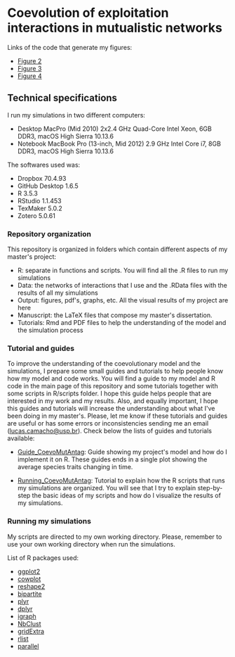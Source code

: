# Coevolution of exploitation interactions in mutualistic networks

Links of the code that generate my figures:

- [Figure 2](https://github.com/lucascamacho/coevo_mut_antag/blob/master/R/scripts/Empirical_Antprob(0-10)_Figure2.R)
- [Figure 3](https://github.com/lucascamacho/coevo_mut_antag/blob/master/R/scripts/Empirical_CentralAntprob_Figure3.R)
- [Figure 4](https://github.com/lucascamacho/coevo_mut_antag/blob/master/R/scripts/Empirical_ForbLinks_Antprob_Figure4.R)

## Technical specifications

I run my simulations in two different computers:
- Desktop MacPro (Mid 2010) 2x2.4 GHz Quad-Core Intel Xeon, 6GB DDR3, macOS High Sierra 10.13.6
- Notebook MacBook Pro (13-inch, Mid 2012) 2.9 GHz Intel Core i7, 8GB DDR3, macOS High Sierra 10.13.6

The softwares used was:
- Dropbox 70.4.93
- GitHub Desktop 1.6.5
- R 3.5.3
- RStudio 1.1.453
- TexMaker 5.0.2
- Zotero 5.0.61


### Repository organization

This repository is organized in folders which contain different aspects of my master's project:

- R: separate in functions and scripts. You will find all the .R files to run my simulations
- Data: the networks of interactions that I use and the .RData files with the results of all my simulations
- Output: figures, pdf's, graphs, etc. All the visual results of my project are here
- Manuscript: the LaTeX files that compose my master's dissertation.
- Tutorials: Rmd and PDF files to help the understanding of the model and the simulation process

### Tutorial and guides

To improve the understanding of the coevolutionary model and the simulations, I prepare some small guides and tutorials to help people know how my model and code works. You 
will find a guide to my model and R code in the main page of this repository and some tutorials together with some scripts in R/scripts folder. I hope this guide helps people 
that are interested in my work and my results. Also, and equally important, I hope this guides and tutorials will increase the understanding about what I've been doing in my master's.
Please, let me know if these tutorials and guides are useful or has some errors or inconsistencies sending me an email (lucas.camacho@usp.br). Check below the lists of 
guides and tutorials available:

- [Guide_CoevoMutAntag](https://github.com/lucascamacho/coevo_mut_antag/blob/master/tutorials/Guide_CoevoMutAntag.pdf): Guide showing my project's model and how do 
I implement it on R. These guides ends in a single plot showing the average species traits changing in time.

- [Running_CoevoMutAntag](https://github.com/lucascamacho/coevo_mut_antag/blob/master/tutorials/Running_CoevoMutAntag.pdf): Tutorial to explain how the
R scripts that runs my simulations are organized. You will see that I try to explain step-by-step the basic ideas of my scripts and how do I visualize the results of my simulations.


### Running my simulations

My scripts are directed to my own working directory. Please, remember to use your own working directory when run the simulations.

List of R packages used:
- [ggplot2](https://ggplot2.tidyverse.org)
- [cowplot](https://cran.r-project.org/web/packages/cowplot/vignettes/introduction.html)
- [reshape2](https://cran.r-project.org/web/packages/reshape2/index.html)
- [bipartite](https://cran.r-project.org/web/packages/bipartite/index.html)
- [plyr](https://www.rdocumentation.org/packages/plyr/versions/1.8.4)
- [dplyr](https://dplyr.tidyverse.org/)
- [igraph](https://igraph.org/)
- [NbClust](https://www.rdocumentation.org/packages/NbClust/versions/3.0/topics/NbClust)
- [gridExtra](https://cran.r-project.org/web/packages/gridExtra/index.html)
- [rlist](https://cran.r-project.org/web/packages/list/list.pdf)
- [parallel](https://www.rdocumentation.org/packages/parallel/versions/3.6.2)

